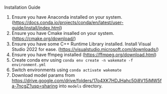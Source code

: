 Installation Guide

1. Ensure you have Anaconda installed on your system. (https://docs.conda.io/projects/conda/en/latest/user-guide/install/index.html)
2. Ensure you have Cmake insalled on your system. (https://cmake.org/download/)
3. Ensure you have some C++ Runtime Library installed. Install Visual Studio 2022 for ease. (https://visualstudio.microsoft.com/downloads/)
4. Ensure you have ffmpeg installed (https://ffmpeg.org/download.html)
5. Create conda env using `conda env create -n wakemate -f environment.yml`
6. Switch environments using `conda activate wakemate`
7. Download model params from https://drive.google.com/drive/folders/17o4XK7HDJHahc50i8V15iMW5fa-7ncgZ?usp=sharing into `models` directory.
